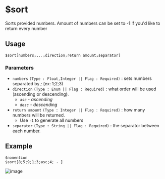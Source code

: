 # $sort

Sorts provided numbers. Amount of numbers can be set to -1 if you'd like to return every number

## Usage
```
$sort[numbers;...;direction;return amount;separator]
```

### Parameters
- `numbers` `(Type : Float,Integer || Flag : Required)` : sets numbers separated by *;* (ex: 1;2;3)
- `direction` `(Type : Enum || Flag : Required)` : what order will be used (ascending or descending).
  - *`asc` - ascending*
  - *`desc` - descending*
- `return amount` `(Type : Integer || Flag : Required)` :  how many numbers will be returned.
  - Use `-1` to generate all numbers
- `separator` `(Type : String || Flag : Required)` : the separator between each number.

## Example
```
$nomention
$sort[8;5;9;1;3;asc;4; - ]
```
![image](https://user-images.githubusercontent.com/42785890/151884966-c05627cf-29c3-49ca-9f9d-46f3b1eb0215.png)
